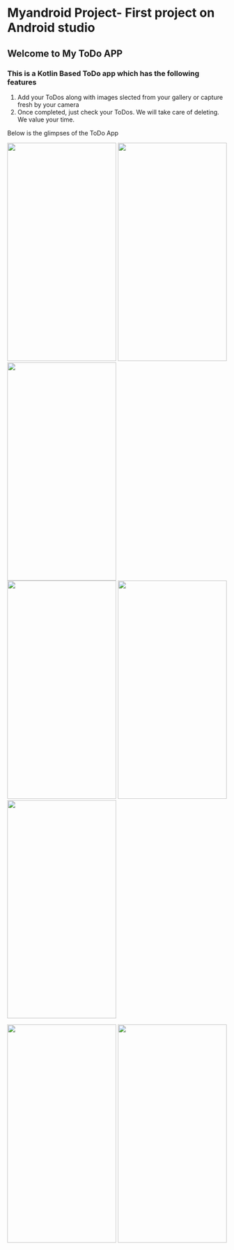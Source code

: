 # Myandroid Project- First project on Android studio
## Welcome to My ToDo APP
### This is a Kotlin Based ToDo app which has the following features

1. Add your ToDos along with images slected from your gallery or capture fresh by your camera
2. Once completed, just check your ToDos. We will take care of deleting. We value your time.

Below is the glimpses of the ToDo App

<img src="https://user-images.githubusercontent.com/36343419/81372304-a3680500-9117-11ea-9592-2da9c88ebabf.png" width ="250" height ="500"/>    <img src="https://user-images.githubusercontent.com/36343419/81373001-5a18b500-9119-11ea-9880-0eb8ce46b8ea.png" width ="250" height ="500"/>   <img src="https://user-images.githubusercontent.com/36343419/81372712-a9aab100-9118-11ea-9f17-3cde6b75c1a0.png" width ="250" height ="500"/>    
<img src="https://user-images.githubusercontent.com/36343419/81372865-05753a00-9119-11ea-95b4-8bf2180d2798.png" width ="250" height ="500"/>   <img src="https://user-images.githubusercontent.com/36343419/81372922-2d649d80-9119-11ea-9193-2dda9cd54734.png" width ="250" height ="500"/>  <img src="https://user-images.githubusercontent.com/36343419/81372919-2c337080-9119-11ea-8e01-e4504300a9e6.png" width ="250" height ="500"/>   

<img src="https://user-images.githubusercontent.com/36343419/81373379-46218300-911a-11ea-9c4b-2cf6f2677ef9.png" width ="250" height ="500"/>   <img src="https://user-images.githubusercontent.com/36343419/81372915-289fe980-9119-11ea-9fc4-5ebb394291dc.png" width ="250" height ="500"/>
   

